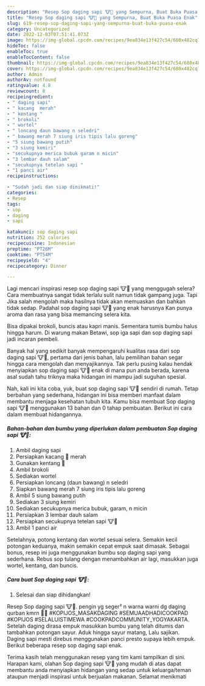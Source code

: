 ```yaml
---
description: "Resep Sop daging sapi 🐮🐄 yang Sempurna, Buat Buka Puasa Enak"
title: "Resep Sop daging sapi 🐮🐄 yang Sempurna, Buat Buka Puasa Enak"
slug: 619-resep-sop-daging-sapi-yang-sempurna-buat-buka-puasa-enak
category: Uncategorized
date: 2022-12-03T07:51:41.073Z
image: https://img-global.cpcdn.com/recipes/9ea834e13f427c54/680x482cq70/sop-daging-sapi-foto-resep-utama.jpg
hideToc: false
enableToc: true
enableTocContent: false
thumbnail: https://img-global.cpcdn.com/recipes/9ea834e13f427c54/680x482cq70/sop-daging-sapi-foto-resep-utama.jpg
cover: https://img-global.cpcdn.com/recipes/9ea834e13f427c54/680x482cq70/sop-daging-sapi-foto-resep-utama.jpg
author: Admin
authorAv: notfound
ratingvalue: 4.8
reviewcount: 8
recipeingredient:
- " daging sapi"
- " kacang  merah"
- " kentang "
- " brokoli"
- " wortel"
- " loncang daun bawang n seledri"
- " bawang merah 7 siung iris tipis lalu goreng"
- "5 siung bawang putih"
- "3 siung kemiri"
- "secukupnya merica bubuk garam n micin"
- "3 lembar dauh salam"
- "secukupnya tetelan sapi "
- "1 panci air"
recipeinstructions:

- "Sudah jadi dan siap dinikmati!"
categories:
- Resep
tags:
- sop
- daging
- sapi

katakunci: sop daging sapi 
nutrition: 252 calories
recipecuisine: Indonesian
preptime: "PT26M"
cooktime: "PT54M"
recipeyield: "4"
recipecategory: Dinner

---
```



Lagi mencari inspirasi resep sop daging sapi 🐮🐄 yang menggugah selera? Cara membuatnya sangat tidak terlalu sulit namun tidak gampang juga. Tapi Jika salah mengolah maka hasilnya tidak akan memuaskan dan bahkan tidak sedap. Padahal sop daging sapi 🐮🐄 yang enak harusnya Kan punya aroma dan rasa yang bisa memancing selera kita.


Bisa dipakai brokoli, buncis atau kapri manis. Sementara tumis bumbu halus hingga harum. Di warung makan Betawi, sop iga sapi dan sop daging sapi jadi incaran pembeli.

Banyak hal yang sedikit banyak mempengaruhi kualitas rasa dari sop daging sapi 🐮🐄, pertama dari jenis bahan, lalu pemilihan bahan segar hingga cara mengolah dan menyajikannya. Tak perlu pusing kalau hendak menyiapkan sop daging sapi 🐮🐄 enak di mana pun anda berada, karena asal sudah tahu triknya maka hidangan ini mampu jadi suguhan spesial.


Nah, kali ini kita coba, yuk, buat sop daging sapi 🐮🐄 sendiri di rumah. Tetap berbahan yang sederhana, hidangan ini bisa memberi manfaat dalam membantu menjaga kesehatan tubuh kita. Kamu bisa membuat Sop daging sapi 🐮🐄 menggunakan 13 bahan dan 0 tahap pembuatan. Berikut ini cara dalam membuat hidangannya.

<!--inarticleads1-->

##### Bahan-bahan dan bumbu yang diperlukan dalam pembuatan Sop daging sapi 🐮🐄:

1. Ambil  daging sapi
1. Persiapkan  kacang 🥜 merah
1. Gunakan  kentang 🥔
1. Ambil  brokoli
1. Sediakan  wortel
1. Persiapkan  loncang (daun bawang) n seledri
1. Siapkan  bawang merah 7 siung iris tipis lalu goreng
1. Ambil 5 siung bawang putih
1. Sediakan 3 siung kemiri
1. Sediakan secukupnya merica bubuk, garam, n micin
1. Persiapkan 3 lembar dauh salam
1. Persiapkan secukupnya tetelan sapi 🐮🐄
1. Ambil 1 panci air


Setelahnya, potong kentang dan wortel sesuai selera. Semakin kecil potongan keduanya, makin semakin cepat empuk saat dimasak. Sebagai bonus, resep ini juga menggunakan bumbu sop daging sapi yang sederhana. Rebus sop tulang dengan menambahkan air lagi, masukkan juga wortel, kentang, dan buncis. 

<!--inarticleads2-->

##### Cara buat Sop daging sapi 🐮🐄:


1. Selesai dan siap dihidangkan!

Resep Sop daging sapi 🐮🐄. pengin yg seger² n warna warni dg daging qurban kmrn 🌈🌈 #KOPIJOS_MASAKDAGING #SEMUAADHADICOOKPAD #KOPIJOS #SELALUISTIMEWA #COOKPADCOMMUNITY_YOGYAKARTA. Setelah daging dirasa empuk masukkan bumbu yang telah ditumis dan tambahkan potongan sayur. Aduk hingga sayur matang, Lalu sajikan. Daging sapi mesti direbus menggunakan panci presto supaya lebih empuk. Berikut beberapa resep sop daging sapi enak. 

Terima kasih telah menggunakan resep yang tim kami tampilkan di sini. Harapan kami, olahan Sop daging sapi 🐮🐄 yang mudah di atas dapat membantu anda menyiapkan hidangan yang sedap untuk keluarga/teman ataupun menjadi inspirasi untuk berjualan makanan. Selamat menikmati
